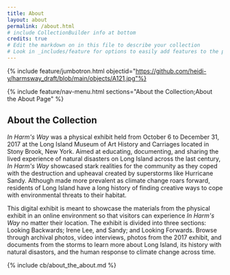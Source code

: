 ```yaml
---
title: About
layout: about
permalink: /about.html
# include CollectionBuilder info at bottom
credits: true
# Edit the markdown on in this file to describe your collection
# Look in _includes/feature for options to easily add features to the page
---
```


{% include feature/jumbotron.html objectid="https://github.com/heidi-y/harmsway_draft/blob/main/objects/A121.jpg"%}

{% include feature/nav-menu.html sections="About the Collection;About the About Page" %}

## About the Collection

*In Harm's Way* was a physical exhibit held from October 6 to December 31, 2017 at the Long Island Museum of Art History and Carriages located in Stony Brook, New York. Aimed at educating, documenting, and sharing the lived experience of natural disasters on Long Island across the last century, *In Harm's Way* showcased stark realities for the community as they coped with the destruction and upheaval created by superstorms like Hurricane Sandy. Although made more prevalent as climate change roars forward, residents of Long Island have a long history of finding creative ways to cope with environmental threats to their habitat. 

This digital exhibit is meant to showcase the materials from the physical exhibit in an online environment so that visitors can experience *In Harm's Way* no matter their location. The exhibit is divided into three sections: Looking Backwards; Irene Lee, and Sandy; and Looking Forwards. Browse through archival photos, video interviews, photos from the 2017 exhibit, and documents from the storms to learn more about Long Island, its history with natural disastors, and the human response to climate change across time. 




<!-- IMPORTANT!!! DELETE this comment and the include below when you are finished editing this page for your collection. The include below introduces about page features. They will show up on your collection's about page until you delete it.  -->
{% include cb/about_the_about.md %} 
